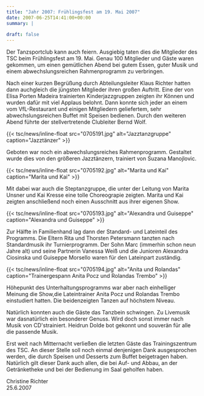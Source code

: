 ```yaml
---
title: "Jahr 2007: Frühlingsfest am 19. Mai 2007"
date: 2007-06-25T14:41:00+00:00
summary: |
    
draft: false
---
```


Der Tanzsportclub kann auch feiern. Ausgiebig taten dies die Mitglieder des TSC beim Frühlingsfest am 19. Mai. Genau 100 Mitglieder und Gäste waren gekommen, um einen gemütlichen Abend bei gutem Essen, guter Musik und einem abwechslungsreichen Rahmenprogramm zu verbringen.

Nach einer kurzen Begrüßung durch Abteilungsleiter Klaus Richter hatten dann auchgleich die jüngsten Mitglieder ihren großen Auftritt. Eine der von Elisa Porten Madeira trainierten Kinderjazzgruppen zeigten ihr Können und wurden dafür mit viel Applaus belohnt. Dann konnte sich jeder an einem vom VfL-Restaurant und einigen Mitgliedern geliefertem, sehr abwechslungsreichen Buffet mit Speisen bedienen. Durch den weiteren Abend führte der stellvertretende Clubleiter Bernd Wolf.

{{< tsc/news/inline-float src="0705191.jpg" alt="Jazztanzgruppe" caption="Jazztänzer" >}}

Geboten war noch ein abwechslungsreiches Rahmenprogramm. Gestaltet wurde dies von den größeren Jazztänzern, trainiert von Suzana Manojlovic.

{{< tsc/news/inline-float src="0705192.jpg" alt="Marita und Kai" caption="Marita und Kai" >}}

Mit dabei war auch die Steptanzgruppe, die unter der Leitung von Marita Unsner und Kai Kresse eine tolle Choreograpie zeigten. Marita und Kai zeigten anschließend noch einen Ausschnitt aus ihrer eigenen Show.

{{< tsc/news/inline-float src="0705193.jpg" alt="Alexandra und Guiseppe" caption="Alexandra und Guiseppe" >}}

Zur Hälfte in Familienhand lag dann der Standard- und Lateinteil des Programms. Die Eltern Rita und Thorsten Petersmann tanzten nach Standardmusik ihr Turnierprogramm. Der Sohn Marc (immerhin schon neun Jahre alt) und seine Partnerin Vanessa Weiß und die Junioren Alexandra Ciosinska und Guiseppe Morsello waren für den Lateinpart zuständig.

{{< tsc/news/inline-float src="0705194.jpg" alt="Anita und Rolandas" caption="Trainergespann Anita Pocz und  Rolandas Trembo" >}}

Höhepunkt des Unterhaltungsprogramms war aber nach einhelliger Meinung die Show,die Lateintrainer Anita Pocz und Rolandas Trembo einstudiert hatten. Die beidenzeigten Tanzen auf höchstem Niveau.

Natürlich konnten auch die Gäste das Tanzbein schwingen. Zu Livemusik war dasnatürlich ein besonderer Genuss. Wird doch sonst immer nach Musik von CD'strainiert. Heidrun Dolde bot gekonnt und souverän für alle die passende Musik.

Erst weit nach Mitternacht verließen die letzten Gäste das Trainingszentrum des TSC. An dieser Stelle soll noch einmal denjenigen Dank ausgesprochen werden, die durch Speisen und Desserts zum Buffet beigetragen haben. Natürlich gilt dieser Dank auch allen, die bei Auf- und Abbau, an der Getränketheke und bei der Bedienung im Saal geholfen haben.

Christine Richter  
25.6.2007


